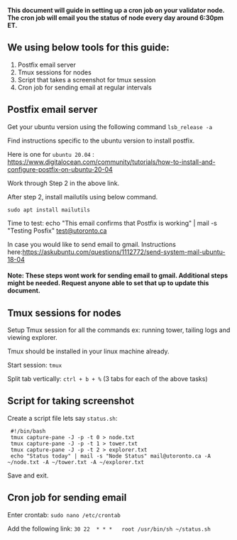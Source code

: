 **This document will guide in setting up a cron job on your validator node. The cron job will email you the status of node every day around 6:30pm ET.**

## We using below tools for this guide: 
1. Postfix email server
2. Tmux sessions for nodes
3. Script that takes a screenshot for tmux session
4. Cron job for sending email at regular intervals 

## Postfix email server

Get your ubuntu version using the following command ``lsb_release -a``

Find instructions specific to the ubuntu version to install postfix. 

Here is one for ``ubuntu 20.04`` : https://www.digitalocean.com/community/tutorials/how-to-install-and-configure-postfix-on-ubuntu-20-04

Work through Step 2 in the above link.

After step 2, install mailutils using below command. 

``sudo apt install mailutils``

Time to test: 
echo "This email confirms that Postfix is working" | mail -s "Testing Posfix" test@utoronto.ca

In case you would like to send email to gmail. Instructions here:https://askubuntu.com/questions/1112772/send-system-mail-ubuntu-18-04

#### Note: These steps wont work for sending email to gmail. Additional steps might be needed. Request anyone able to set that up to update this document.  

## Tmux sessions for nodes

Setup Tmux session for all the commands ex: running tower, tailing logs and viewing explorer. 

Tmux should be installed in your linux machine already. 

Start session: ``tmux``

Split tab vertically: ``ctrl + b + %`` (3 tabs for each of the above tasks)

## Script for taking screenshot

Create a script file lets say ``status.sh``:
``` 
 #!/bin/bash
 tmux capture-pane -J -p -t 0 > node.txt
 tmux capture-pane -J -p -t 1 > tower.txt
 tmux capture-pane -J -p -t 2 > explorer.txt
 echo "Status today" | mail -s "Node Status" mail@utoronto.ca -A ~/node.txt -A ~/tower.txt -A ~/explorer.txt
```

Save and exit.

## Cron job for sending email

Enter crontab: ```sudo nano /etc/crontab```

Add the following link: ```30 22  * * *   root /usr/bin/sh ~/status.sh```

